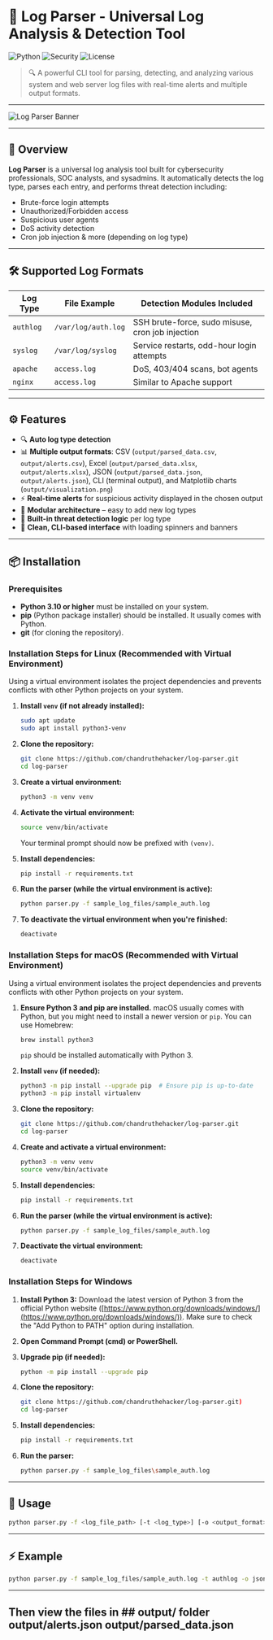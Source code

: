 # 🧠 Log Parser - Universal Log Analysis & Detection Tool

![Python](https://img.shields.io/badge/Python-3.10+-blue.svg)
![Security](https://img.shields.io/badge/Security-Log%20Analysis-red.svg)
![License](https://img.shields.io/badge/License-MIT-green.svg)

> 🔍 A powerful CLI tool for parsing, detecting, and analyzing various system and web server log files with real-time alerts and multiple output formats.

---

![Log Parser Banner](https://chandruthehacker.github.io/portfolio-website-old/projects/all-projects/log-analysis/assets/images/log-parser.webp)

---

## 🚀 Overview

**Log Parser** is a universal log analysis tool built for cybersecurity professionals, SOC analysts, and sysadmins. It automatically detects the log type, parses each entry, and performs threat detection including:

- Brute-force login attempts
- Unauthorized/Forbidden access
- Suspicious user agents
- DoS activity detection
- Cron job injection & more (depending on log type)

---

## 🛠️ Supported Log Formats

| Log Type    | File Example         | Detection Modules Included                       |
|-------------|----------------------|-------------------------------------------------|
| `authlog`   | `/var/log/auth.log`  | SSH brute-force, sudo misuse, cron job injection |
| `syslog`    | `/var/log/syslog`    | Service restarts, odd-hour login attempts        |
| `apache`    | `access.log`         | DoS, 403/404 scans, bot agents                   |
| `nginx`     | `access.log`         | Similar to Apache support                      |

---

## ⚙️ Features

- 🔍 **Auto log type detection**
- 📊 **Multiple output formats**: CSV (`output/parsed_data.csv`, `output/alerts.csv`), Excel (`output/parsed_data.xlsx`, `output/alerts.xlsx`), JSON (`output/parsed_data.json`, `output/alerts.json`), CLI (terminal output), and Matplotlib charts (`output/visualization.png`)
- ⚡ **Real-time alerts** for suspicious activity displayed in the chosen output
- 📂 **Modular architecture** – easy to add new log types
- 🧠 **Built-in threat detection logic** per log type
- 🎯 **Clean, CLI-based interface** with loading spinners and banners

---

## 📦 Installation

### Prerequisites

- **Python 3.10 or higher** must be installed on your system.
- **pip** (Python package installer) should be installed. It usually comes with Python.
- **git** (for cloning the repository).

### Installation Steps for Linux (Recommended with Virtual Environment)

Using a virtual environment isolates the project dependencies and prevents conflicts with other Python projects on your system.

1.  **Install `venv` (if not already installed):**
    ```bash
    sudo apt update
    sudo apt install python3-venv
    ```

2.  **Clone the repository:**
    ```bash
    git clone https://github.com/chandruthehacker/log-parser.git
    cd log-parser
    ```

3.  **Create a virtual environment:**
    ```bash
    python3 -m venv venv
    ```

4.  **Activate the virtual environment:**
    ```bash
    source venv/bin/activate
    ```
    Your terminal prompt should now be prefixed with `(venv)`.

5.  **Install dependencies:**
    ```bash
    pip install -r requirements.txt
    ```

6.  **Run the parser (while the virtual environment is active):**
    ```bash
    python parser.py -f sample_log_files/sample_auth.log
    ```

7.  **To deactivate the virtual environment when you're finished:**
    ```bash
    deactivate
    ```

### Installation Steps for macOS (Recommended with Virtual Environment)

Using a virtual environment isolates the project dependencies and prevents conflicts with other Python projects on your system.

1.  **Ensure Python 3 and pip are installed.** macOS usually comes with Python, but you might need to install a newer version or `pip`. You can use Homebrew:
    ```bash
    brew install python3
    ```
    `pip` should be installed automatically with Python 3.

2.  **Install `venv` (if needed):**
    ```bash
    python3 -m pip install --upgrade pip  # Ensure pip is up-to-date
    python3 -m pip install virtualenv
    ```

3.  **Clone the repository:**
    ```bash
    git clone https://github.com/chandruthehacker/log-parser.git
    cd log-parser
    ```

4.  **Create and activate a virtual environment:**
    ```bash
    python3 -m venv venv
    source venv/bin/activate
    ```

5.  **Install dependencies:**
    ```bash
    pip install -r requirements.txt
    ```

6.  **Run the parser (while the virtual environment is active):**
    ```bash
    python parser.py -f sample_log_files/sample_auth.log
    ```

7.  **Deactivate the virtual environment:**
    ```bash
    deactivate
    ```

### Installation Steps for Windows

1.  **Install Python 3:** Download the latest version of Python 3 from the official Python website ([https://www.python.org/downloads/windows/](https://www.python.org/downloads/windows/)). Make sure to check the "Add Python to PATH" option during installation.

2.  **Open Command Prompt (cmd) or PowerShell.**

3.  **Upgrade pip (if needed):**
    ```bash
    python -m pip install --upgrade pip
    ```

4.  **Clone the repository:**
    ```bash
    git clone https://github.com/chandruthehacker/log-parser.git)
    cd log-parser
    ```

5.  **Install dependencies:**
    ```bash
    pip install -r requirements.txt
    ```

6.  **Run the parser:**
    ```bash
    python parser.py -f sample_log_files\sample_auth.log
    ```

---

## 🧪 Usage

```bash
python parser.py -f <log_file_path> [-t <log_type>] [-o <output_format>]
```
---

## ⚡ Example

```bash
python parser.py -f sample_log_files/sample_auth.log -t authlog -o json
```
---
Then view the files in ## output/ folder
output/alerts.json
output/parsed_data.json
---
